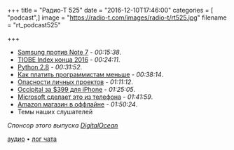 +++
title = "Радио-Т 525"
date = "2016-12-10T17:46:00"
categories = [ "podcast",]
image = "https://radio-t.com/images/radio-t/rt525.jpg"
filename = "rt_podcast525"

+++

- [Samsung против Note 7](http://www.theverge.com/circuitbreaker/2016/12/9/13897794/samsung-galaxy-note-7-update-shut-down-inoperable) - *00:15:38*.
- [TIOBE Index конца 2016](http://www.tiobe.com/tiobe-index/) - *00:24:11*.
- [Python 2.8](https://www.naftaliharris.com/blog/why-making-python-2.8/) - *00:31:52*.
- [Как платить программистам меньше](https://habrahabr.ru/post/317164/) - *00:38:14*.
- [Опасности личных проектов](https://www.joelonsoftware.com/2016/12/09/developers-side-projects/) - *01:11:12*.
- [Occipital за $399 для iPhone](https://techcrunch.com/2016/12/09/occipital-shows-off-a-399-mixed-reality-headset-for-iphone/) - *01:25:05*.
- [Microsoft сделает это из телефона](http://www.theverge.com/2016/12/8/13881930/microsoft-turn-a-phone-into-a-pc-arm-continuum) - *01:41:59*.
- [Amazon магазин в оффлайне](http://mashable.com/2016/12/05/amazon-go-shopping/) - *01:50:24*.
- Темы наших слушателей

_Спонсор этого выпуска [DigitalOcean](https://www.digitalocean.com)_

[аудио](http://cdn.radio-t.com/rt_podcast525.mp3) • [лог чата](http://chat.radio-t.com/logs/radio-t-525.html)
<audio src="http://cdn.radio-t.com/rt_podcast525.mp3" preload="none"></audio>
